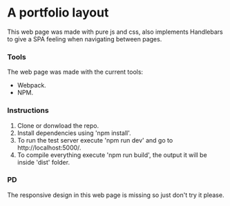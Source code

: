 # A portfolio layout
This web page was made with pure js and css, also
implements Handlebars to give a SPA feeling when navigating
between pages.

### Tools 
The web page was made with the current tools:
- Webpack.
- NPM.

### Instructions
1. Clone or donwload the repo.
2. Install dependencies using 'npm install'.
3. To run the test server execute 'npm run dev' and go to http://localhost:5000/.
4. To compile everything execute 'npm run build', the output it will be inside 'dist' folder.

### PD
The responsive design in this web page is missing so
just don't try it please.
